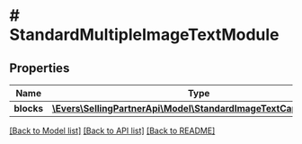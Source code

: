 # # StandardMultipleImageTextModule

## Properties

Name | Type | Description | Notes
------------ | ------------- | ------------- | -------------
**blocks** | [**\Evers\SellingPartnerApi\Model\StandardImageTextCaptionBlock[]**](StandardImageTextCaptionBlock.md) |  | [optional]

[[Back to Model list]](../../README.md#models) [[Back to API list]](../../README.md#endpoints) [[Back to README]](../../README.md)
